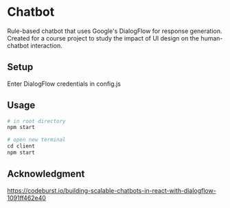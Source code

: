 # Chatbot

Rule-based chatbot that uses Google's DialogFlow for response generation. Created for a course project to study the impact of UI design on the human-chatbot interaction.

## Setup
Enter DialogFlow credentials in config.js

## Usage

```python
# in root directory
npm start

# open new terminal
cd client
npm start
```

## Acknowledgment
https://codeburst.io/building-scalable-chatbots-in-react-with-dialogflow-1091ff462e40
